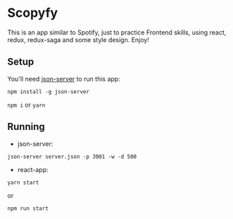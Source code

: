 # Scopyfy

This is an app similar to Spotify, just to practice Frontend skills, using react, redux, redux-saga and some style design. Enjoy!

## Setup

You'll need [json-server](https://github.com/typicode/json-server) to run this app:

`npm install -g json-server`

`npm i` or `yarn`

## Running

* json-server:

`json-server server.json -p 3001 -w -d 500`

* react-app:

`yarn start`

or

`npm run start`
